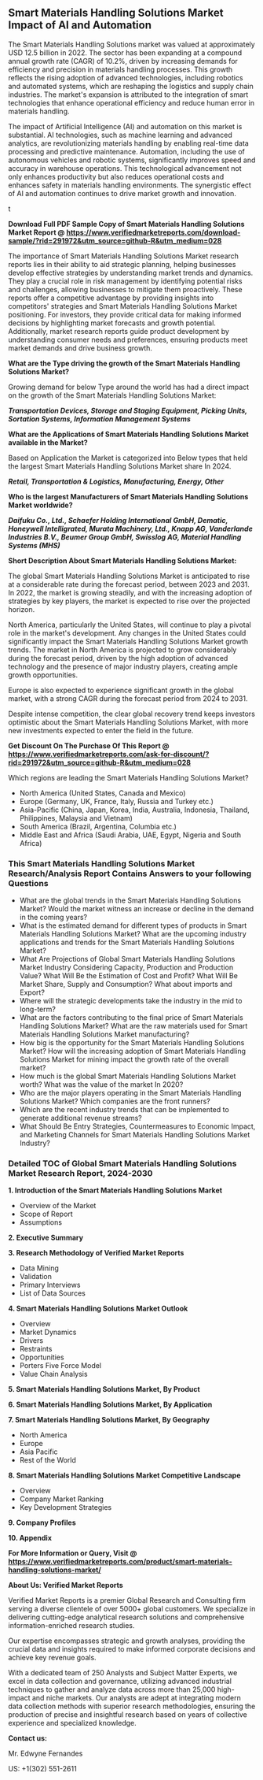 <h2>Smart Materials Handling Solutions Market Impact of AI and Automation</h2><p>The Smart Materials Handling Solutions market was valued at approximately USD 12.5 billion in 2022. The sector has been expanding at a compound annual growth rate (CAGR) of 10.2%, driven by increasing demands for efficiency and precision in materials handling processes. This growth reflects the rising adoption of advanced technologies, including robotics and automated systems, which are reshaping the logistics and supply chain industries. The market's expansion is attributed to the integration of smart technologies that enhance operational efficiency and reduce human error in materials handling.</p><p>The impact of Artificial Intelligence (AI) and automation on this market is substantial. AI technologies, such as machine learning and advanced analytics, are revolutionizing materials handling by enabling real-time data processing and predictive maintenance. Automation, including the use of autonomous vehicles and robotic systems, significantly improves speed and accuracy in warehouse operations. This technological advancement not only enhances productivity but also reduces operational costs and enhances safety in materials handling environments. The synergistic effect of AI and automation continues to drive market growth and innovation.</p>t</p><p id="" class=""><strong>Download Full PDF Sample Copy of Smart Materials Handling Solutions Market Report @ <a href="https://www.verifiedmarketreports.com/download-sample/?rid=291972&utm_source=github-R&utm_medium=028" target="_blank">https://www.verifiedmarketreports.com/download-sample/?rid=291972&utm_source=github-R&utm_medium=028</a></strong></p><p>The importance of&nbsp;Smart Materials Handling Solutions Market research reports lies in their ability to aid strategic planning, helping businesses develop effective strategies by understanding market trends and dynamics. They play a crucial role in risk management by identifying potential risks and challenges, allowing businesses to mitigate them proactively. These reports offer a competitive advantage by providing insights into competitors' strategies and Smart Materials Handling Solutions Market positioning. For investors, they provide critical data for making informed decisions by highlighting market forecasts and growth potential. Additionally, market research reports guide product development by understanding consumer needs and preferences, ensuring products meet market demands and drive business growth.</p><p><strong>What are the&nbsp;Type driving the growth of the Smart Materials Handling Solutions Market?</strong></p><p id="" class="">Growing demand for below Type around the world has had a direct impact on the growth of the Smart Materials Handling Solutions Market:</p><em><strong>Transportation Devices, Storage and Staging Equipment, Picking Units, Sortation Systems, Information Management Systems</strong></em></p><strong>What are the&nbsp;Applications&nbsp;of Smart Materials Handling Solutions Market available in the Market?</strong></p><p id="" class="">Based on Application the Market is categorized into Below types that held the largest Smart Materials Handling Solutions Market share In 2024.</p><em><strong>Retail, Transportation & Logistics, Manufacturing, Energy, Other</strong></em></p><strong>Who is the largest Manufacturers of Smart Materials Handling Solutions Market worldwide?</strong></p><p><em><strong>Daifuku Co., Ltd., Schaefer Holding International GmbH, Dematic, Honeywell Intelligrated, Murata Machinery, Ltd., Knapp AG, Vanderlande Industries B.V., Beumer Group GmbH, Swisslog AG, Material Handling Systems (MHS)</strong></em></p><p id="" class=""><strong>Short Description About Smart Materials Handling Solutions Market:</strong></p><p>The global Smart Materials Handling Solutions Market is anticipated to rise at a considerable rate during the forecast period, between 2023 and 2031. In 2022, the market is growing steadily, and with the increasing adoption of strategies by key players, the market is expected to rise over the projected horizon.</p><p>North America, particularly the United States, will continue to play a pivotal role in the market's development. Any changes in the United States could significantly impact the Smart Materials Handling Solutions Market growth trends. The market in North America is projected to grow considerably during the forecast period, driven by the high adoption of advanced technology and the presence of major industry players, creating ample growth opportunities.</p><p>Europe is also expected to experience significant growth in the global market, with a strong CAGR during the forecast period from 2024 to 2031.</p><p>Despite intense competition, the clear global recovery trend keeps investors optimistic about the Smart Materials Handling Solutions Market, with more new investments expected to enter the field in the future.</p><p id="" class=""><strong>Get Discount On The Purchase Of This Report @ <a href="https://www.verifiedmarketreports.com/ask-for-discount/?rid=291972&utm_source=github-R&utm_medium=028" target="_blank">https://www.verifiedmarketreports.com/ask-for-discount/?rid=291972&utm_source=github-R&utm_medium=028</a></strong></p>Which regions are leading the Smart Materials Handling Solutions Market?</p><ul><li>North America (United States, Canada and Mexico)</li><li>Europe (Germany, UK, France, Italy, Russia and Turkey etc.)</li><li>Asia-Pacific (China, Japan, Korea, India, Australia, Indonesia, Thailand, Philippines, Malaysia and Vietnam)</li><li>South America (Brazil, Argentina, Columbia etc.)</li><li>Middle East and Africa (Saudi Arabia, UAE, Egypt, Nigeria and South Africa)</li></ul><h3 id="" class="">This Smart Materials Handling Solutions Market Research/Analysis Report Contains Answers to your following Questions</h3><ul><li>What are the global trends in the Smart Materials Handling Solutions Market? Would the market witness an increase or decline in the demand in the coming years?</li><li>What is the estimated demand for different types of products in Smart Materials Handling Solutions Market? What are the upcoming industry applications and trends for the Smart Materials Handling Solutions Market?</li><li>What Are Projections of Global Smart Materials Handling Solutions Market Industry Considering Capacity, Production and Production Value? What Will Be the Estimation of Cost and Profit? What Will Be Market Share, Supply and Consumption? What about imports and Export?</li><li>Where will the strategic developments take the industry in the mid to long-term?</li><li>What are the factors contributing to the final price of Smart Materials Handling Solutions Market? What are the raw materials used for Smart Materials Handling Solutions Market manufacturing?</li><li>How big is the opportunity for the Smart Materials Handling Solutions Market? How will the increasing adoption of Smart Materials Handling Solutions Market for mining impact the growth rate of the overall market?</li><li>How much is the global Smart Materials Handling Solutions Market worth? What was the value of the market In 2020?</li><li>Who are the major players operating in the Smart Materials Handling Solutions Market? Which companies are the front runners?</li><li>Which are the recent industry trends that can be implemented to generate additional revenue streams?</li><li>What Should Be Entry Strategies, Countermeasures to Economic Impact, and Marketing Channels for Smart Materials Handling Solutions Market Industry?</li></ul><h3 id="" class="">Detailed TOC of Global Smart Materials Handling Solutions Market Research Report, 2024-2030</h3><p id="" class=""><strong>1. Introduction of the Smart Materials Handling Solutions Market</strong></p><ul><li>Overview of the Market</li><li>Scope of Report</li><li>Assumptions</li></ul><p id="" class=""><strong>2. Executive Summary</strong></p><p id="" class=""><strong>3. Research Methodology of Verified Market Reports</strong></p><ul><li>Data Mining</li><li>Validation</li><li>Primary Interviews</li><li>List of Data Sources</li></ul><p id="" class=""><strong>4. Smart Materials Handling Solutions Market Outlook</strong></p><ul><li>Overview</li><li>Market Dynamics</li><li>Drivers</li><li>Restraints</li><li>Opportunities</li><li>Porters Five Force Model</li><li>Value Chain Analysis</li></ul><p id="" class=""><strong>5. Smart Materials Handling Solutions Market, By Product</strong></p><p id="" class=""><strong>6. Smart Materials Handling Solutions Market, By Application</strong></p><p id="" class=""><strong>7. Smart Materials Handling Solutions Market, By Geography</strong></p><ul><li>North America</li><li>Europe</li><li>Asia Pacific</li><li>Rest of the World</li></ul><p id="" class=""><strong>8. Smart Materials Handling Solutions Market Competitive Landscape</strong></p><ul><li>Overview</li><li>Company Market Ranking</li><li>Key Development Strategies</li></ul><p id="" class=""><strong>9. Company Profiles</strong></p><p id="" class=""><strong>10. Appendix</strong></p><p id="" class=""><strong>For More Information or Query, Visit @ <a href="https://www.verifiedmarketreports.com/product/smart-materials-handling-solutions-market/" target="_blank">https://www.verifiedmarketreports.com/product/smart-materials-handling-solutions-market/</a></strong></p><p id="" class=""><strong>About Us: Verified Market Reports</strong></p><p id="" class="">Verified Market Reports is a premier Global Research and Consulting firm serving a diverse clientele of over 5000+ global customers. We specialize in delivering cutting-edge analytical research solutions and comprehensive information-enriched research studies.</p><p id="" class="">Our expertise encompasses strategic and growth analyses, providing the crucial data and insights required to make informed corporate decisions and achieve key revenue goals.</p><p id="" class="">With a dedicated team of 250 Analysts and Subject Matter Experts, we excel in data collection and governance, utilizing advanced industrial techniques to gather and analyze data across more than 25,000 high-impact and niche markets. Our analysts are adept at integrating modern data collection methods with superior research methodologies, ensuring the production of precise and insightful research based on years of collective experience and specialized knowledge.</p><p id="" class=""><strong>Contact us:</strong></p><p id="" class="">Mr. Edwyne Fernandes</p><p id="" class="">US: +1(302) 551-2611</p>